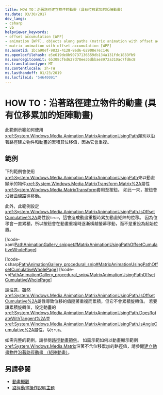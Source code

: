 ```yaml
---
title: HOW TO：沿著路徑建立物件的動畫 (具有位移累加的矩陣動畫)
ms.date: 03/30/2017
dev_langs:
- csharp
- vb
helpviewer_keywords:
- offset accumulation [WPF]
- animation [WPF], objects along paths (matrix animation with offset accumulation)
- matrix animation with offset accumulation [WPF]
ms.assetid: 1bca90ef-9832-4128-8ed6-62908e7ec146
ms.openlocfilehash: e5e619de8b90737136559db134a131fdc1833fb9
ms.sourcegitcommit: 6b308cf6d627d78ee36dbbae8972a310ac7fd6c8
ms.translationtype: MT
ms.contentlocale: zh-TW
ms.lasthandoff: 01/23/2019
ms.locfileid: "54640091"
---
```

# <a name="how-to-animate-an-object-along-a-path-matrix-animation-with-offset-accumulation"></a>HOW TO：沿著路徑建立物件的動畫 (具有位移累加的矩陣動畫)
此範例示範如何使用<xref:System.Windows.Media.Animation.MatrixAnimationUsingPath>類別以沿著路徑建立物件和動畫的累積其位移值，因為它會重複。  
  
## <a name="example"></a>範例  
 下列範例會使用<xref:System.Windows.Media.Animation.MatrixAnimationUsingPath>來以動畫顯示的物件<xref:System.Windows.Media.MatrixTransform.Matrix%2A>屬性<xref:System.Windows.Media.MatrixTransform>套用至按鈕。 如此一來，按鈕會沿著曲線路徑移動。  
  
 此外，此範例設定<xref:System.Windows.Media.Animation.MatrixAnimationUsingPath.IsOffsetCumulative%2A>屬性設`true`，這會造成動畫重複時累加動畫矩陣的位移。 因為位移會一直累積，所以按鈕會在動畫重複時逐漸橫越螢幕移動，而不是重設為起始位置。  
  
 [!code-xaml[PathAnimationGallery_snippet#MatrixAnimationUsingPathOffsetCumulativeWholePage](../../../../samples/snippets/csharp/VS_Snippets_Wpf/PathAnimationGallery_snippet/CS/matrixanimationusingpathexampleoffsetcumulative.xaml#matrixanimationusingpathoffsetcumulativewholepage)]  
  
 [!code-csharp[PathAnimationGallery_procedural_snip#MatrixAnimationUsingPathOffsetCumulativeWholePage](../../../../samples/snippets/csharp/VS_Snippets_Wpf/PathAnimationGallery_procedural_snip/CSharp/MatrixAnimationUsingPathExampleOffsetCumulative.cs#matrixanimationusingpathoffsetcumulativewholepage)]
 [!code-vb[PathAnimationGallery_procedural_snip#MatrixAnimationUsingPathOffsetCumulativeWholePage](../../../../samples/snippets/visualbasic/VS_Snippets_Wpf/PathAnimationGallery_procedural_snip/VisualBasic/MatrixAnimationUsingPathExampleOffsetCumulative.vb#matrixanimationusingpathoffsetcumulativewholepage)]  
  
 請注意，雖然<xref:System.Windows.Media.Animation.MatrixAnimationUsingPath.IsOffsetCumulative%2A>屬性導致位移的值隨著重複而累積，但它不會累積旋轉值。 若要讓累積旋轉值，設定動畫的<xref:System.Windows.Media.Animation.MatrixAnimationUsingPath.DoesRotateWithTangent%2A>並<xref:System.Windows.Media.Animation.MatrixAnimationUsingPath.IsAngleCumulative%2A>屬性，以`true`。  
  
 如需完整的範例，請參閱[路徑動畫範例](https://go.microsoft.com/fwlink/?LinkID=160028)。 如需示範如何以動畫顯示範例<xref:System.Windows.Media.Matrix>沿著不含位移累加的路徑值，請參閱[建立動畫物件沿著路徑動畫 （矩陣動畫）](../../../../docs/framework/wpf/graphics-multimedia/how-to-animate-an-object-along-a-path-matrix-animation.md)。  
  
## <a name="see-also"></a>另請參閱
- [動畫概觀](../../../../docs/framework/wpf/graphics-multimedia/animation-overview.md)
- [路徑動畫操作說明主題](../../../../docs/framework/wpf/graphics-multimedia/path-animation-how-to-topics.md)
